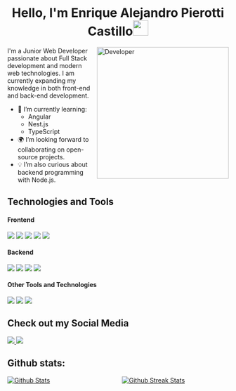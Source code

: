 <h1 align="center"><b>Hello, I'm Enrique Alejandro Pierotti Castillo</b><img src="https://media.giphy.com/media/hvRJCLFzcasrR4ia7z/giphy.gif" width="35"></h1>
<!--  -->
<img align="right" width=300px alt="Developer" src="https://c.tenor.com/2nKSTDDekOgAAAAd/tenor.gif" />

I'm a Junior Web Developer passionate about Full Stack development and modern web technologies. I am currently expanding my knowledge in both front-end and back-end development.

- 🌱 I’m currently learning:
  - Angular
  - Nest.js
  - TypeScript
- 🌍 I’m looking forward to collaborating on open-source projects.
- 💡 I’m also curious about backend programming with Node.js.

## Technologies and Tools

<h4>Frontend</h4>
<span>
  <img src="https://img.shields.io/badge/Angular-DD0031?style=for-the-badge&logo=angular&logoColor=white">
  <img src="https://img.shields.io/badge/HTML5-E34F26?style=for-the-badge&logo=html5&logoColor=white">
  <img src="https://img.shields.io/badge/CSS3-1572B6?style=for-the-badge&logo=css3&logoColor=white">
  <img src="https://img.shields.io/badge/JavaScript-F7DF1E?style=for-the-badge&logo=javascript&logoColor=black">
  <img src="https://img.shields.io/badge/TypeScript-%23007ACC.svg?style=for-the-badge&logo=typescript&logoColor=white">
</span>

<h4>Backend</h4>
<span> 
  <img src="https://img.shields.io/badge/Express%20js-000000?style=for-the-badge&logo=express&logoColor=white">
  <img src="https://img.shields.io/badge/MySQL-00000F?style=for-the-badge&logo=mysql&logoColor=white">
  <img src="https://img.shields.io/badge/nestjs-E0234E?style=for-the-badge&logo=nestjs&logoColor=white">
  <img src="https://img.shields.io/badge/Node.js-339933?style=for-the-badge&logo=node.js&logoColor=white">
</span>

<h4>Other Tools and Technologies</h4>
<span>
  <img src="https://img.shields.io/badge/Jira-0052CC?style=for-the-badge&logo=Jira&logoColor=white">
  <img src="https://img.shields.io/badge/Git-F05032?style=for-the-badge&logo=git&logoColor=white">
  <img src="https://img.shields.io/badge/GitHub-181717?style=for-the-badge&logo=github&logoColor=white">
</span>

## Check out my Social Media

<span>
<a href="https://www.instagram.com/pierotticastillo/">
  <img src="https://img.shields.io/badge/Instagram-E4405F?style=for-the-badge&logo=instagram&logoColor=white">
</a>
<a href="https://www.linkedin.com/in/enrique-alejandro-pierotti-castillo-aa596b287/">
  <img src="https://img.shields.io/badge/LinkedIn-%230A66C2.svg?style=for-the-badge&logo=LinkedIn&logoColor=white">
</a>
</span>

<h2>Github stats:</h2>
<div style="display: grid; grid-template-columns: repeat(2, 1fr); gap: 18px;">
    <a href="https://github.com/pierotticastillo">
        <img src="https://github-readme-stats.vercel.app/api?username=pierotticastillo&show_icons=true&theme=radical" alt="Github Stats" />
    </a>
    <a href="https://github.com/pierotticastillo">
        <img src="https://github-readme-streak-stats.herokuapp.com/?user=pierotticastillo&theme=material-palenight" alt="Github Streak Stats" />
    </a>
</div>